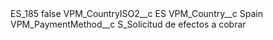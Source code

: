 <?xml version="1.0" encoding="UTF-8"?>
<CustomMetadata xmlns="http://soap.sforce.com/2006/04/metadata" xmlns:xsi="http://www.w3.org/2001/XMLSchema-instance" xmlns:xsd="http://www.w3.org/2001/XMLSchema">
    <label>ES_185</label>
    <protected>false</protected>
    <values>
        <field>VPM_CountryISO2__c</field>
        <value xsi:type="xsd:string">ES</value>
    </values>
    <values>
        <field>VPM_Country__c</field>
        <value xsi:type="xsd:string">Spain</value>
    </values>
    <values>
        <field>VPM_PaymentMethod__c</field>
        <value xsi:type="xsd:string">S_Solicitud de efectos a cobrar</value>
    </values>
</CustomMetadata>
